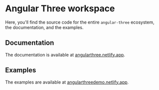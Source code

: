 # Angular Three workspace

Here, you'll find the source code for the entire `angular-three` ecosystem, the documentation, and the examples.

## Documentation

The documentation is available at [angularthree.netlify.app](https://angularthree.netlify.app).

## Examples

The examples are available at [angularthreedemo.netlify.app](https://angularthreedemo.netlify.app).
